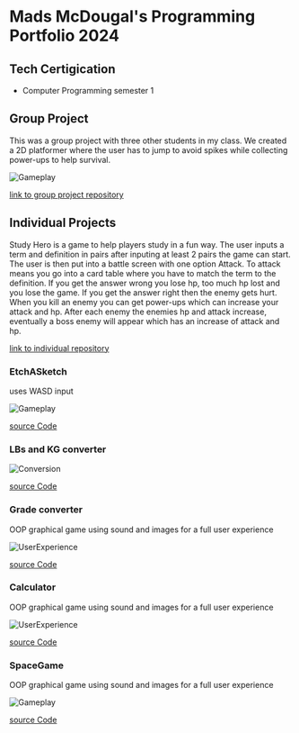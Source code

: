 # Mads McDougal's Programming Portfolio 2024 
## Tech Certigication
* Computer Programming semester 1 

## Group Project

This was a group project with three other students in my class. We created a 2D platformer where the user has to jump to avoid spikes while collecting power-ups to help survival. 

![Gameplay](https://github.com/olmpyia/programmingportfolio/blob/main/images/Screenshot%202024-04-19%20160056.png?raw=true)

[link to group project repository](https://github.com/olmpyia/GroupProject)

## Individual Projects

Study Hero is a game to help players study in a fun way. The user inputs a term and definition in pairs after inputing at least 2 pairs the game can start. The user is then put into a battle screen with one option Attack. To attack means you go into a card table where you have to match the term to the definition. If you get the answer wrong you lose hp, too much hp lost and you lose the game. If you get the answer right then the enemy gets hurt. When you kill an enemy you can get power-ups which can increase your attack and hp. After each enemy the enemies hp and attack increase, eventually a boss enemy will appear which has an increase of attack and hp. 

[link to individual repository](https://github.com/olmpyia/StudyHero)


### EtchASketch
uses WASD input

![Gameplay](https://github.com/olmpyia/programmingportfolio/blob/main/images/sketch.png?raw=true)

[source Code](https://github.com/olmpyia/programmingportfolio/tree/main/src/etchASketch)


### LBs and KG converter
![Conversion](https://github.com/olmpyia/programmingportfolio/blob/main/images/coverter.png?raw=true)

[source Code](https://github.com/olmpyia/programmingportfolio/tree/main/src/lbs_to_kg)

### Grade converter
OOP graphical game using sound and images for a full user experience 

![UserExperience](https://github.com/olmpyia/programmingportfolio/blob/main/images/grades.png?raw=true)

[source Code](https://github.com/olmpyia/programmingportfolio/tree/main/src/grades)

### Calculator
OOP graphical game using sound and images for a full user experience 

![UserExperience](https://github.com/olmpyia/programmingportfolio/blob/main/images/calc.png?raw=true)

[source Code](https://github.com/olmpyia/programmingportfolio/tree/main/src/calc)

### SpaceGame
OOP graphical game using sound and images for a full user experience 

![Gameplay](https://github.com/olmpyia/programmingportfolio/blob/main/images/Screenshot%202024-02-06%20055906.png?raw=true)

[source Code](https://github.com/olmpyia/programmingportfolio/tree/main/src/spacegame/spacegame)
